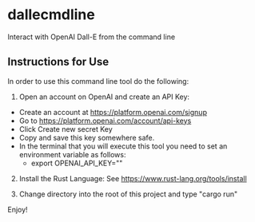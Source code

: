 # dallecmdline
Interact with OpenAI Dall-E from the command line

## Instructions for Use
In order to use this command line tool do the following:

1. Open an account on OpenAI and create an API Key:

- Create an account at https://platform.openai.com/signup
- Go to https://platform.openai.com/account/api-keys
- Click Create new secret Key
- Copy and save this key somewhere safe.
- In the terminal that you will execute this tool you need to set an environment variable as follows:
  - export OPENAI_API_KEY="<your secret key here>"

2. Install the Rust Language: See https://www.rust-lang.org/tools/install

3. Change directory into the root of this project and type "cargo run"

Enjoy!
